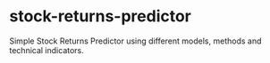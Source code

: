 # stock-returns-predictor

Simple Stock Returns Predictor using different models, methods and technical indicators.
